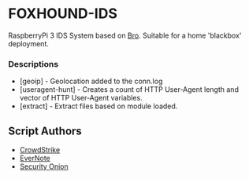 # FOXHOUND-IDS 

RaspberryPi 3 IDS System based on [Bro](https://www.bro.org). Suitable for a home 'blackbox' deployment.

### Descriptions
* [geoip] - Geolocation added to the conn.log
* [useragent-hunt] - Creates a count of HTTP User-Agent length and vector of HTTP User-Agent variables.
* [extract] - Extract files based on module loaded.

## Script Authors
* [CrowdStrike](https://github.com/CrowdStrike/cs-bro)
* [EverNote](https://github.com/evernote/bro-scripts)
* [Security Onion](https://github.com/Security-Onion-Solutions/securityonion-bro-scripts)
